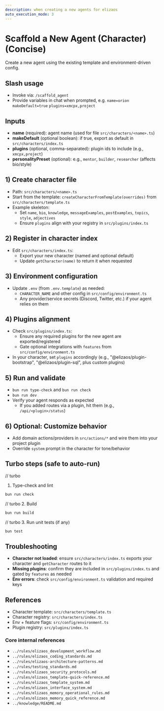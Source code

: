 ```yaml
---
description: when creating a new agents for elizaos
auto_execution_mode: 3
---
```


# Scaffold a New Agent (Character) (Concise)

Create a new agent using the existing template and environment-driven config.

## Slash usage
- Invoke via: `/scaffold_agent`
- Provide variables in chat when prompted, e.g. `name=orion` `makeDefault=true` `plugins=xmcpx,project`

## Inputs
- __name__ (required): agent name (used for file `src/characters/<name>.ts`)
- __makeDefault__ (optional boolean): if true, export as default in `src/characters/index.ts`
- __plugins__ (optional, comma-separated): plugin ids to include (e.g., `xmcpx,project`)
- __personalityPreset__ (optional): e.g., `mentor`, `builder`, `researcher` (affects bio/style)

## 1) Create character file
- Path: `src/characters/<name>.ts`
- Start from the template: `createCharacterFromTemplate(overrides)` from `src/characters/template.ts`
- Example skeleton:
  - Set `name`, `bio`, `knowledge`, `messageExamples`, `postExamples`, `topics`, `style`, `adjectives`
  - Ensure `plugins` align with your registry in `src/plugins/index.ts`

## 2) Register in character index
- Edit `src/characters/index.ts`:
  - Export your new character (named and optional default)
  - Update `getCharacter(name)` to return it when requested

## 3) Environment configuration
- Update `.env` (from `.env.template`) as needed:
  - `CHARACTER_NAME` and other config in `src/config/environment.ts`
  - Any provider/service secrets (Discord, Twitter, etc.) if your agent relies on them

## 4) Plugins alignment
- Check `src/plugins/index.ts`:
  - Ensure any required plugins for the new agent are exported/registered
  - Gate optional integrations with `features` from `src/config/environment.ts`
- In your character, set `plugins` accordingly (e.g., "@elizaos/plugin-bootstrap", "@elizaos/plugin-sql", plus custom plugins)

## 5) Run and validate
- `bun run type-check` and `bun run check`
- `bun run dev`
- Verify your agent responds as expected
  - If you added routes via a plugin, hit them (e.g., `/api/<plugin>/status`)

## 6) Optional: Customize behavior
- Add domain actions/providers in `src/actions/*` and wire them into your project plugin
- Override `system` prompt in the character for tone/behavior

## Turbo steps (safe to auto-run)
// turbo
1. Type-check and lint
```bash
bun run check
```
// turbo
2. Build
```bash
bun run build
```
// turbo
3. Run unit tests (if any)
```bash
bun test
```

## Troubleshooting
- __Character not loaded__: ensure `src/characters/index.ts` exports your character and `getCharacter` routes to it
- __Missing plugins__: confirm they are included in `src/plugins/index.ts` and gated by `features` as needed
- __Env errors__: check `src/config/environment.ts` validation and required keys

## References
- Character template: `src/characters/template.ts`
- Character registry: `src/characters/index.ts`
- Env + feature flags: `src/config/environment.ts`
- Plugin registry: `src/plugins/index.ts`

### Core internal references
- `../rules/elizaos_development_workflow.md`
- `../rules/elizaos_coding_standards.md`
- `../rules/elizaos-architecture-patterns.md`
- `../rules/testing_standards.md`
- `../rules/elizaos_security_protocols.md`
- `../rules/elizaos_template-quick-reference.md`
- `../rules/elizaos_template_system.md`
- `../rules/elizaos_interface_system.md`
- `../rules/elizaos_memory_operational_rules.md`
- `../rules/elizaos_memory_quick_reference.md`
- `../knowledge/README.md`
